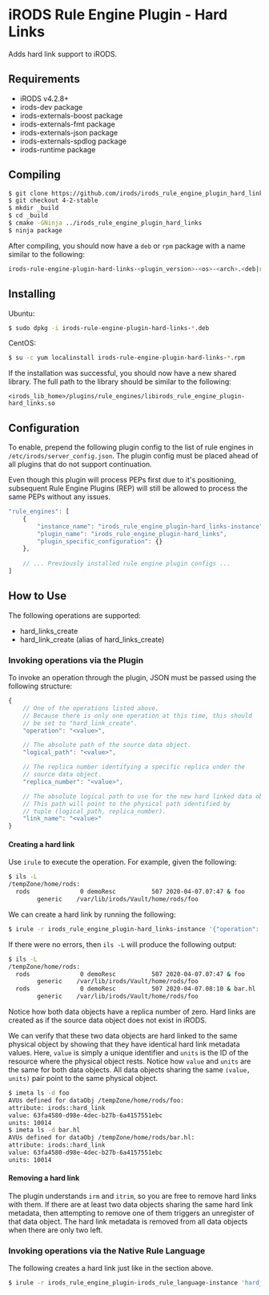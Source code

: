 # iRODS Rule Engine Plugin - Hard Links

Adds hard link support to iRODS.

## Requirements
- iRODS v4.2.8+
- irods-dev package
- irods-externals-boost package
- irods-externals-fmt package
- irods-externals-json package
- irods-externals-spdlog package
- irods-runtime package

## Compiling
```bash
$ git clone https://github.com/irods/irods_rule_engine_plugin_hard_links
$ git checkout 4-2-stable
$ mkdir _build
$ cd _build
$ cmake -GNinja ../irods_rule_engine_plugin_hard_links
$ ninja package
```
After compiling, you should now have a `deb` or `rpm` package with a name similar to the following:
```bash
irods-rule-engine-plugin-hard-links-<plugin_version>-<os>-<arch>.<deb|rpm>
```

## Installing
Ubuntu:
```bash
$ sudo dpkg -i irods-rule-engine-plugin-hard-links-*.deb
```
CentOS:
```bash
$ su -c yum localinstall irods-rule-engine-plugin-hard-links-*.rpm
```
If the installation was successful, you should now have a new shared library. The full path to the library
should be similar to the following:
```
<irods_lib_home>/plugins/rule_engines/libirods_rule_engine_plugin-hard_links.so
```

## Configuration
To enable, prepend the following plugin config to the list of rule engines in `/etc/irods/server_config.json`. 
The plugin config must be placed ahead of all plugins that do not support continuation.

Even though this plugin will process PEPs first due to it's positioning, subsequent Rule Engine Plugins (REP) will 
still be allowed to process the same PEPs without any issues.
```javascript
"rule_engines": [
    {
        "instance_name": "irods_rule_engine_plugin-hard_links-instance",
        "plugin_name": "irods_rule_engine_plugin-hard_links",
        "plugin_specific_configuration": {}
    },
    
    // ... Previously installed rule engine plugin configs ...
]
```

## How to Use
The following operations are supported:
- hard_links_create
- hard_link_create (alias of hard_links_create)

### Invoking operations via the Plugin
To invoke an operation through the plugin, JSON must be passed using the following structure:
```javascript
{
    // One of the operations listed above.
    // Because there is only one operation at this time, this should
    // be set to "hard_link_create".
    "operation": "<value>",

    // The absolute path of the source data object.
    "logical_path": "<value>",

    // The replica number identifying a specific replica under the
    // source data object.
    "replica_number": "<value>",

    // The absolute logical path to use for the new hard linked data object.
    // This path will point to the physical path identified by
    // tuple (logical_path, replica_number).
    "link_name": "<value>"
}
```
#### Creating a hard link
Use `irule` to execute the operation. For example, given the following:
```bash
$ ils -L
/tempZone/home/rods:
  rods              0 demoResc          507 2020-04-07.07:47 & foo
        generic    /var/lib/irods/Vault/home/rods/foo
```

We can create a hard link by running the following:
```bash
$ irule -r irods_rule_engine_plugin-hard_links-instance '{"operation": "hard_link_create", "logical_path": "/tempZone/home/rods/foo", "replica_number": "0", "link_name": "/tempZone/home/rods/bar.hl"}' null ruleExecOut
```

If there were no errors, then `ils -L` will produce the following output:
```bash
$ ils -L
/tempZone/home/rods:
  rods              0 demoResc          507 2020-04-07.07:47 & foo
        generic    /var/lib/irods/Vault/home/rods/foo
  rods              0 demoResc          507 2020-04-07.08:10 & bar.hl
        generic    /var/lib/irods/Vault/home/rods/foo
```
Notice how both data objects have a replica number of zero. Hard links are created as if the source data
object does not exist in iRODS. 

We can verify that these two data objects are hard linked to the same physical object by showing that they
have identical hard link metadata values. Here, `value` is simply a unique identifier and `units` is the
ID of the resource where the physical object rests. Notice how `value` and `units` are the same for both
data objects. All data objects sharing the same `(value, units)` pair point to the same physical object.
```bash
$ imeta ls -d foo
AVUs defined for dataObj /tempZone/home/rods/foo:
attribute: irods::hard_link
value: 63fa4580-d98e-4dec-b27b-6a4157551ebc
units: 10014
$ imeta ls -d bar.hl
AVUs defined for dataObj /tempZone/home/rods/bar.hl:
attribute: irods::hard_link
value: 63fa4580-d98e-4dec-b27b-6a4157551ebc
units: 10014
```

#### Removing a hard link
The plugin understands `irm` and `itrim`, so you are free to remove hard links with them. If there are
at least two data objects sharing the same hard link metadata, then attempting to remove one of them
triggers an unregister of that data object. The hard link metadata is removed from all data objects when
there are only two left.

### Invoking operations via the Native Rule Language
The following creates a hard link just like in the section above.
```bash
$ irule -r irods_rule_engine_plugin-irods_rule_language-instance 'hard_link_create(*lp, *rn, *ln)' '*lp=/tempZone/home/rods/foo%*rn=0%*ln=/tempZone/home/rods/bar.hl' ruleExecOut
```

